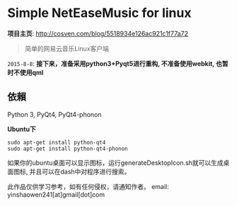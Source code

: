 # Simple NetEaseMusic for linux 

**项目主页**: <http://cosven.com/blog/5518934e126ac921c1f77a72>

> 简单的网易云音乐Linux客户端

`2015-8-8`: **接下来，准备采用python3+Pyqt5进行重构, 不准备使用webkit,
也暂时不使用qml**


## 依賴
Python 3, PyQt4, PyQt4-phonon

**Ubuntu下**

```
sudo apt-get install python-qt4
sudo apt-get install python-qt4-phonon
```
>
如果你的ubuntu桌面可以显示图标，运行generateDesktopIcon.sh就可以生成桌面图标,
并且可以在dash中对程序进行搜索。

此作品仅供学习参考，如有任何侵权，请通知作者。
email: yinshaowen241\[at\]gmail\[dot\]com
